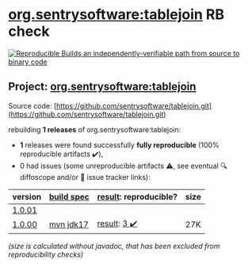 [org.sentrysoftware:tablejoin](https://central.sonatype.com/artifact/org.sentrysoftware/tablejoin/versions) RB check
=======

[![Reproducible Builds](https://reproducible-builds.org/images/logos/rb.svg) an independently-verifiable path from source to binary code](https://reproducible-builds.org/)

## Project: [org.sentrysoftware:tablejoin](https://central.sonatype.com/artifact/org.sentrysoftware/tablejoin/versions)

Source code: [https://github.com/sentrysoftware/tablejoin.git](https://github.com/sentrysoftware/tablejoin.git)

rebuilding **1 releases** of org.sentrysoftware:tablejoin:
- **1** releases were found successfully **fully reproducible** (100% reproducible artifacts :heavy_check_mark:),
- 0 had issues (some unreproducible artifacts :warning:, see eventual :mag: diffoscope and/or :memo: issue tracker links):

| version | [build spec](/BUILDSPEC.md) | [result](https://reproducible-builds.org/docs/jvm/): reproducible? | size |
| -- | --------- | ------ | -- |
| [1.0.01](https://central.sonatype.com/artifact/org.sentrysoftware/tablejoin/1.0.01/pom) | | | |
| [1.0.00](https://central.sonatype.com/artifact/org.sentrysoftware/tablejoin/1.0.00/pom) | [mvn jdk17](tablejoin-1.0.00.buildspec) | [result](tablejoin-1.0.00.buildinfo): [3 :heavy_check_mark: ](tablejoin-1.0.00.buildcompare) | 27K |

<i>(size is calculated without javadoc, that has been excluded from reproducibility checks)</i>
